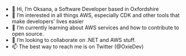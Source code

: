 - 👋 Hi, I’m Oksana, a Software Developer based in Oxfordshire
- 👀 I’m interested in all things AWS, especially CDK and other tools that make developers' lives easier
- 🌱 I’m currently learning about AWS services and how to contribute to open source. 
- 💞️ I’m looking to collaborate on .NET and AWS stuff.
- 📫 The best way to reach me is on Twitter (@OxieDev)

<!---
OksanaH/OksanaH is a ✨ special ✨ repository because its `README.md` (this file) appears on your GitHub profile.
You can click the Preview link to take a look at your changes.
--->
